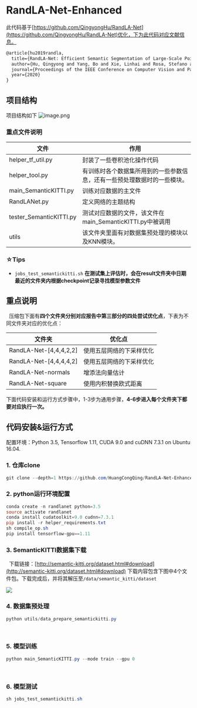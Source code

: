 <!--
 * @Description: 
 * @Author: HCQ
 * @Company(School): UCAS
 * @Date: 2020-05-24 12:25:19
 * @LastEditors: HCQ
 * @LastEditTime: 2020-05-24 12:51:53
--> 
# RandLA-Net-Enhanced

此代码基于[https://github.com/QingyongHu/RandLA-Net](https://github.com/QingyongHu/RandLA-Net)优化，下为此代码对应文献信息。


```latex
@article{hu2019randla,
  title={RandLA-Net: Efficient Semantic Segmentation of Large-Scale Point Clouds},
  author={Hu, Qingyong and Yang, Bo and Xie, Linhai and Rosa, Stefano and Guo, Yulan and Wang, Zhihua and Trigoni, Niki and Markham, Andrew},
  journal={Proceedings of the IEEE Conference on Computer Vision and Pattern Recognition},
  year={2020}
}
```




## 项目结构


项目结构如下
![image.png](https://cdn.nlark.com/yuque/0/2020/png/232596/1590232669705-548ef760-7040-4f2c-935e-1bb95ff563ee.png#align=left&display=inline&height=459&margin=%5Bobject%20Object%5D&name=image.png&originHeight=700&originWidth=456&size=52133&status=done&style=none&width=299)
### 重点文件说明



| **文件** | **作用** |
| --- | --- |
| helper_tf_util.py | 封装了一些卷积池化操作代码 |
| helper_tool.py | 有训练时各个数据集所用到的一些参数信息，还有一些预处理数据时的一些模块。 |
| main_SemanticKITTI.py | 训练对应数据的主文件 |
| RandLANet.py | 定义网络的主题结构 |
| tester_SemanticKITTI.py | 测试对应数据的文件，该文件在main_SemanticKITTI.py中被调用 |
| utils | 该文件夹里面有对数据集预处理的模块以及KNN模块。 |

### ☆Tips

- `jobs_test_semantickitti.sh` **在测试集上评估时，会在result文件夹中日期最近的文件夹内根据checkpoint记录寻找模型参数文件**


## 重点说明
 
压缩包下面有**四个文件夹分别对应报告中第三部分的四处尝试优化点**，下表为不同文件夹对应的优化点：

| **文件夹** | **优化点** |
| --- | --- |
| RandLA-Net-[4,4,4,2,2] | 使用五层网络的下采样优化 |
| RandLA-Net-[4,4,4,4,2] | 使用五层网络的下采样优化 |
| RandLA-Net-normals | 增添法向量估计 |
| RandLA-Net-square | 使用内积替换欧式距离 |



下面代码安装和运行方式步骤中，1-3步为通用步骤，**4-6步进入每个文件夹下都要对应执行一次。**



## 代码安装&运行方式
配置环境：Python 3.5, Tensorflow 1.11, CUDA 9.0 and cuDNN 7.3.1 on Ubuntu 16.04.

### 1. 仓库clone
```powershell
git clone --depth=1 https://github.com/HuangCongQing/RandLA-Net-Enhanced && cd RandLA-Net-Enhanced
```


### 2. python运行环境配置
```powershell
conda create -n randlanet python=3.5
source activate randlanet
conda install cudatoolkit=9.0 cudnn=7.3.1
pip install -r helper_requirements.txt
sh compile_op.sh
pip install tensorflow-gpu==1.11
```
### 3. SemanticKITTI数据集下载
 
下载链接：[http://semantic-kitti.org/dataset.html#download](http://semantic-kitti.org/dataset.html#download)
下载内容包含下图中4个文件包。下载完成后，并将其解压至`/data/semantic_kitti/dataset`

![](https://cdn.nlark.com/yuque/0/2020/png/232596/1590214973455-420b2721-ecaa-4396-8d02-a222b7705c1d.png#align=left&display=inline&height=489&margin=%5Bobject%20Object%5D&originHeight=489&originWidth=1484&size=0&status=done&style=none&width=1484)



### 4. 数据集预处理
```powershell
python utils/data_prepare_semantickitti.py
```
 
### 5. 模型训练
```powershell
python main_SemanticKITTI.py --mode train --gpu 0
```
 
### 6. 模型测试
```powershell
sh jobs_test_semantickitti.sh
```


